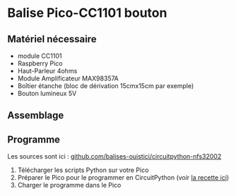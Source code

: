 # Balise Pico-CC1101 bouton

## Matériel nécessaire

- module CC1101
- Raspberry Pico
- Haut-Parleur 4ohms
- Module Amplificateur MAX98357A
- Boîtier étanche (bloc de dérivation 15cmx15cm par exemple)
- Bouton lumineux 5V

## Assemblage



## Programme

Les sources sont ici : 
[github.com/balises-ouistici/circuitpython-nfs32002](https://github.com/balises-ouistici/circuitpython-nfs32002)

1. Télécharger les scripts Python sur votre Pico
2. Préparer le Pico pour le programmer en CircuitPython (voir [la recette ici](../recettes/circuitpython.md))
3. Charger le programme dans le Pico
